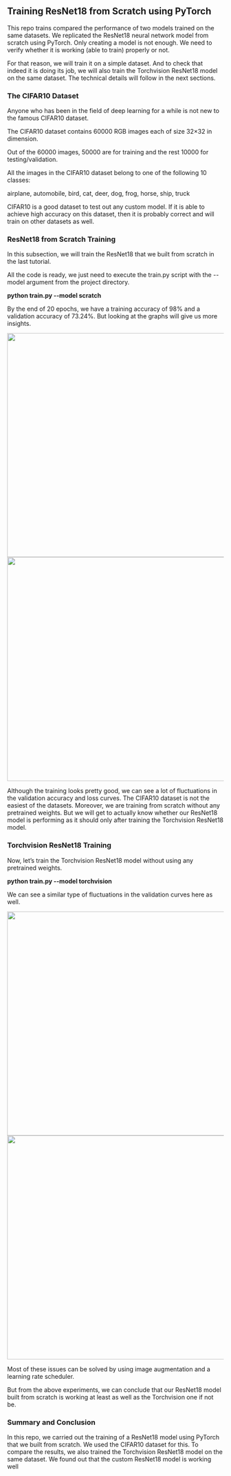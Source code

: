 ## Training ResNet18 from Scratch using PyTorch

This repo trains compared the performance of two models
trained on the same datasets. We replicated the ResNet18 neural network model from scratch using PyTorch. Only creating a model is not enough. We need to verify whether it is working (able to train) properly or not.

For that reason, we will train it on a simple dataset. And to check that indeed it is doing its job, we will also train the Torchvision ResNet18 model on the same dataset. The technical details will follow in the next sections.

### The CIFAR10 Dataset
Anyone who has been in the field of deep learning for a while is not new to the famous CIFAR10 dataset.

The CIFAR10 dataset contains 60000 RGB images each of size 32×32 in dimension.

Out of the 60000 images, 50000 are for training and the rest 10000 for testing/validation.

All the images in the CIFAR10 dataset belong to one of the following 10 classes:

airplane, automobile, bird, cat, deer, dog, frog, horse, ship, truck

CIFAR10 is a good dataset to test out any custom model. If it is able to achieve high accuracy on this dataset, then it is probably correct and will train on other datasets as well.

### ResNet18 from Scratch Training

In this subsection, we will train the ResNet18 that we built from scratch in the last tutorial.

All the code is ready, we just need to execute the train.py script with the --model argument from the project directory.

**python train.py --model scratch**

By the end of 20 epochs, we have a training accuracy of 98% and a validation accuracy of 73.24%. But looking at the graphs will give us more insights.

<img src="https://github.com/hubert10/ResNet18_from_Scratch_using_PyTorch/blob/main/outputs/resnet_scratch_accuracy.png" width="520"/> 

<img src="https://github.com/hubert10/ResNet18_from_Scratch_using_PyTorch/blob/main/outputs/resnet_scratch_loss.png" width="520"/> 


Although the training looks pretty good, we can see a lot of fluctuations in the validation accuracy and loss curves. The CIFAR10 dataset is not the easiest of the datasets. Moreover, we are training from scratch without any pretrained weights. But we will get to actually know whether our ResNet18 model is performing as it should only after training the Torchvision ResNet18 model.

### Torchvision ResNet18 Training

Now, let’s train the Torchvision ResNet18 model without using any pretrained weights.

**python train.py --model torchvision**

We can see a similar type of fluctuations in the validation curves here as well.


<img src="https://github.com/hubert10/ResNet18_from_Scratch_using_PyTorch/blob/main/outputs/resnet_torchvision_accuracy.png" width="520"/> 


<img src="https://github.com/hubert10/ResNet18_from_Scratch_using_PyTorch/blob/main/outputs/resnet_torchvision_loss.png" width="520"/> 

Most of these issues can be solved by using image augmentation and a learning rate scheduler.

But from the above experiments, we can conclude that our ResNet18 model built from scratch is working at least as well as the Torchvision one if not be.


### Summary and Conclusion

In this repo, we carried out the training of a ResNet18 model using PyTorch that we built from scratch. We used the CIFAR10 dataset for this. To compare the results, we also trained the Torchvision ResNet18 model on the same dataset. We found out that the custom ResNet18 model is working well
